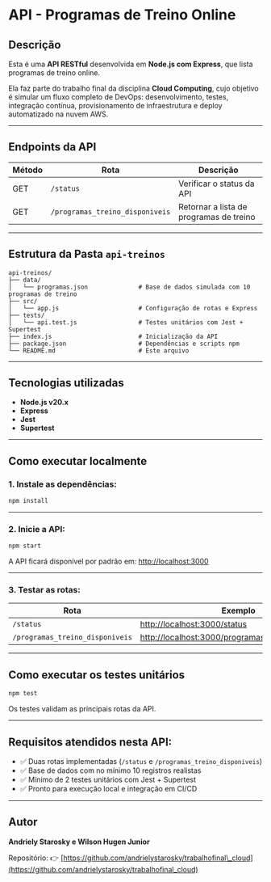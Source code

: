 # API - Programas de Treino Online

## Descrição

Esta é uma **API RESTful** desenvolvida em **Node.js com Express**, que lista programas de treino online.

Ela faz parte do trabalho final da disciplina **Cloud Computing**, cujo objetivo é simular um fluxo completo de DevOps: desenvolvimento, testes, integração contínua, provisionamento de infraestrutura e deploy automatizado na nuvem AWS.

---

## Endpoints da API

| Método | Rota                            | Descrição                               |
| ------ | ------------------------------- | --------------------------------------- |
| GET    | `/status`                       | Verificar o status da API               |
| GET    | `/programas_treino_disponiveis` | Retornar a lista de programas de treino |

---

## Estrutura da Pasta `api-treinos`

```
api-treinos/
├── data/
│   └── programas.json              # Base de dados simulada com 10 programas de treino
├── src/
│   └── app.js                      # Configuração de rotas e Express
├── tests/
│   └── api.test.js                 # Testes unitários com Jest + Supertest
├── index.js                        # Inicialização da API
├── package.json                    # Dependências e scripts npm
└── README.md                       # Este arquivo
```

---

## Tecnologias utilizadas

* **Node.js v20.x**
* **Express**
* **Jest**
* **Supertest**

---

## Como executar localmente

### 1. Instale as dependências:

```bash
npm install
```

---

### 2. Inicie a API:

```bash
npm start
```

A API ficará disponível por padrão em:
[http://localhost:3000](http://localhost:3000)

---

### 3. Testar as rotas:

| Rota                            | Exemplo                                                                                                    |
| ------------------------------- | ---------------------------------------------------------------------------------------------------------- |
| `/status`                       | [http://localhost:3000/status](http://localhost:3000/status)                                               |
| `/programas_treino_disponiveis` | [http://localhost:3000/programas\_treino\_disponiveis](http://localhost:3000/programas_treino_disponiveis) |

---

## Como executar os testes unitários

```bash
npm test
```

Os testes validam as principais rotas da API.

---

## Requisitos atendidos nesta API:

* ✅ Duas rotas implementadas (`/status` e `/programas_treino_disponiveis`)
* ✅ Base de dados com no mínimo 10 registros realistas
* ✅ Mínimo de 2 testes unitários com Jest + Supertest
* ✅ Pronto para execução local e integração em CI/CD

---

## Autor

**Andriely Starosky e Wilson Hugen Junior**

Repositório:
👉 [https://github.com/andrielystarosky/trabalhofinal\_cloud](https://github.com/andrielystarosky/trabalhofinal_cloud)
